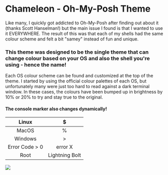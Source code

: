 # Chameleon - Oh-My-Posh Theme

Like many, I quickly got addicted to Oh-My-Posh after finding out about it (thanks Scott Hanselman!) but the main issue I found is that I wanted to use it EVERYWHERE. The result of this was that each of my shells had the same colour scheme and felt a bit "samey" instead of fun and unique.

### This theme was designed to be the single theme that can change colour based on your OS and also the shell you're using - hence the name!

Each OS colour scheme can be found and customized at the top of the theme. I started by using the official colour palettes of each OS, but unfortunately many were just too hard to read against a dark terminal window. In these cases, the colours have been bumped up in brightness by 10% or 20% to try and stay true to the original.



#### The console marker also changes dynamically!

| Linux          | $              |
|:--------------:|:--------------:|
| MacOS          | %              |
| Windows        | >              |
| Error Code > 0 | error X        |
| Root           | Lightning Bolt |

![](C:\Users\George\AppData\Roaming\marktext\images\2022-01-19-17-54-55-image.png)
